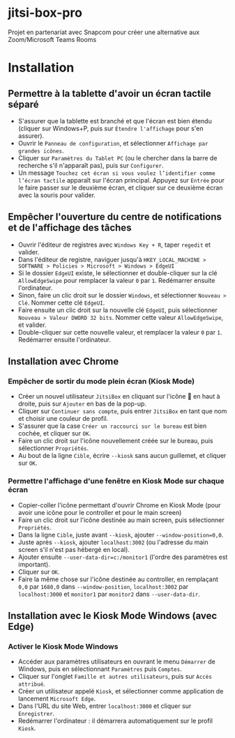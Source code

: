 # jitsi-box-pro

Projet en partenariat avec Snapcom pour créer une alternative aux Zoom/Microsoft Teams Rooms

# Installation

## Permettre à la tablette d'avoir un écran tactile séparé

- S'assurer que la tablette est branché et que l'écran est bien étendu (cliquer sur Windows+P, puis sur `Étendre l'affichage` pour s'en assurer).
- Ouvrir le `Panneau de configuration`, et sélectionner `Affichage par grandes icônes`.
- Cliquer sur `Paramètres du Tablet PC` (ou le chercher dans la barre de recherche s'il n'apparaît pas), puis sur `Configurer`.
- Un message `Touchez cet écran si vous voulez l’identifier comme l’écran tactile` apparaît sur l'écran principal. Appuyez sur `Entrée` pour le faire passer sur le deuxième écran, et cliquer sur ce deuxième écran avec la souris pour valider.

## Empêcher l'ouverture du centre de notifications et de l'affichage des tâches

- Ouvrir l'éditeur de registres avec `Windows Key + R`, taper `regedit` et valider.
- Dans l'éditeur de registre, naviguer jusqu'à `HKEY_LOCAL_MACHINE > SOFTWARE > Policies > Microsoft > Windows > EdgeUI`
- Si le dossier `EdgeUI` existe, le sélectionner et double-cliquer sur la clé `AllowEdgeSwipe` pour remplacer la valeur `0` par `1`. Redémarrer ensuite l'ordinateur.
- Sinon, faire un clic droit sur le dossier `Windows`, et sélectionner `Nouveau > Clé`. Nommer cette clé `EdgeUI`.
- Faire ensuite un clic droit sur la nouvelle clé `EdgeUI`, puis sélectionner `Nouveau > Valeur DWORD 32 bits`. Nommer cette valeur `AllowEdgeSwipe`, et valider.
- Double-cliquer sur cette nouvelle valeur, et remplacer la valeur `0` par `1`. Redémarrer ensuite l'ordinateur.

## Installation avec Chrome

### Empêcher de sortir du mode plein écran (Kiosk Mode)

- Créer un nouvel utilisateur `JitsiBox` en cliquant sur l'icône 👤 en haut à droite, puis sur `Ajouter` en bas de la pop-up.
- Cliquer sur `Continuer sans compte`, puis entrer `JitsiBox` en tant que nom et choisir une couleur de profil.
- S'assurer que la case `Créer un raccourci sur le bureau` est bien cochée, et cliquer sur `OK`.
- Faire un clic droit sur l'icône nouvellement créée sur le bureau, puis sélectionner `Propriétés`.
- Au bout de la ligne `Cible`, écrire `--kiosk` sans aucun guillemet, et cliquer sur `OK`.

### Permettre l'affichage d'une fenêtre en Kiosk Mode sur chaque écran

- Copier-coller l'icône permettant d'ouvrir Chrome en Kiosk Mode (pour avoir une icône pour le controller et pour le main screen)
- Faire un clic droit sur l'icône destinée au main screen, puis sélectionner `Propriétés`.
- Dans la ligne `Cible`, juste avant `--kiosk`, ajouter `--window-position=0,0`.
- Juste après `--kiosk`, ajouter `localhost:3002` (ou l'adresse du main screen s'il n'est pas hébergé en local).
- Ajouter ensuite `--user-data-dir=c:/monitor1` (l'ordre des paramètres est important).
- Cliquer sur `OK`.
- Faire la même chose sur l'icône destinée au controller, en remplaçant `0,0` par `1680,0` dans `--window-position`, `localhost:3002` par `localhost:3000` et `monitor1` par `monitor2` dans `--user-data-dir`.

## Installation avec le Kiosk Mode Windows (avec Edge)

### Activer le Kiosk Mode Windows

- Accéder aux paramètres utilisateurs en ouvrant le menu `Démarrer` de Windows, puis en sélectionnant `Paramètres` puis `Comptes`.
- Cliquer sur l'onglet `Famille et autres utilisateurs`, puis sur `Accès attribué`.
- Créer un utilisateur appelé `Kiosk`, et sélectionner comme application de lancement `Microsoft Edge`.
- Dans l'URL du site Web, entrer `localhost:3000` et cliquer sur `Enregistrer`.
- Redémarrer l'ordinateur : il démarrera automatiquement sur le profil `Kiosk`.
